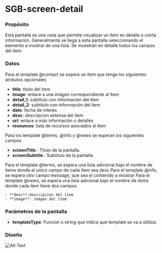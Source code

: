 <h1>SGB-screen-detail</h1>

<h3>Propósito</h3>

Esta pantalla es una vista que permite visualizar un ítem en detalle o cierta información.  Generalmente se llega a esta pantalla seleccionando el elemento a mostrar de una lista.   Se muestran en detalle todos los campos del ítem.

<h3>Datos</h3>

Para el template @contact se espera un item que tenga los siguientes atributos opcionales

- **title**: título del ítem
- **image**: enlace a una imágen correspondiente al ítem
- **detail\_1**: subtitulo con información del ítem
- **detail\_2**: subtitulo con información del ítem
- **date**: fecha de interés 
- **desc**: descripcion extensa del ítem
- **url**: enlace a más información o detalles
- **resources**: lista de recursos asociados al ítem

Para los template @terms, @info y @news se esperan los siguientes campos 

- **screenTitle** : Título de la pantalla.
- **screenSubtitle** : Subtítulo de la pantalla.

Para el template @terms, se espera una lista adicional bajo el nombre de items donde el unico campo de cada ítem sea *desc*
Para el template @info, se espera otro campo *message*, que sea el contenido a mostrar
Para el template @news, se espera una lista adicional bajo el nombre de *items* donde cada ítem tiene dos campos: 

	- **desc**:descripcion del ítem
	- **image**: imágen del ítem

<h3>Parámetros de la pantalla</h3>

- **templateType**: Funcion o string que indica que template se va a utilizar.

<h3>Diseño</h3>

![Alt Text](https://s3.amazonaws.com/megazord-framework/balsamiq+mockups/sgb-screen-detail.png)
